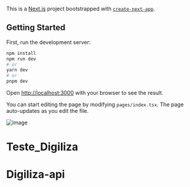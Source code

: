 This is a [Next.js](https://nextjs.org/) project bootstrapped with [`create-next-app`](https://github.com/vercel/next.js/tree/canary/packages/create-next-app).

## Getting Started

First, run the development server:

```bash
npm install
npm run dev
# or
yarn dev
# or
pnpm dev
```

Open [http://localhost:3000](http://localhost:3000) with your browser to see the result.

You can start editing the page by modifying `pages/index.tsx`. The page auto-updates as you edit the file.

![image](https://user-images.githubusercontent.com/82172897/235407938-9e209c4e-32fe-42aa-bcd9-9f40203f230d.png)

# Teste_Digiliza
# Digiliza-api
